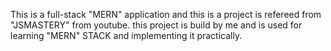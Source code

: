 This is a full-stack "MERN" application and this is a project is refereed from "JSMASTERY" from youtube.
this project is build by me and is used for learning "MERN" STACK and implementing it practically.
